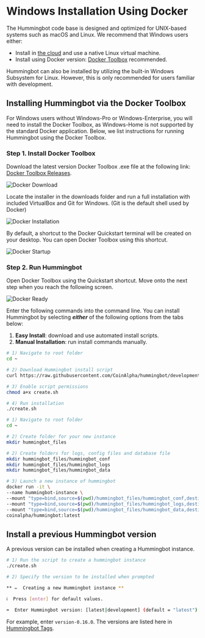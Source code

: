 # Windows Installation Using Docker

The Hummingbot code base is designed and optimized for UNIX-based systems such as macOS and Linux. We recommend that Windows users either:

* Install in [the cloud](/installation/cloud) and use a native Linux virtual machine.
* Install using Docker version: [Docker Toolbox](https://docs.docker.com/toolbox/toolbox_install_windows/) recommended.

Hummingbot can also be installed by utilizing the built-in Windows Subsystem for Linux. However, this is only recommended for users familiar with development.

## Installing Hummingbot via the Docker Toolbox

For Windows users without Windows-Pro or Windows-Enterprise, you will need to install the Docker Toolbox, as Windows-Home is not supported by the standard Docker application. Below, we list instructions for running Hummingbot using the Docker Toolbox.

### Step 1. Install Docker Toolbox

Download the latest version Docker Toolbox .exe file at the following link: [Docker Toolbox Releases](https://github.com/docker/toolbox/releases/).

![Docker Download](/assets/img/docker_toolbox_download.PNG)

Locate the installer in the downloads folder and run a full installation with included VirtualBox and Git for Windows. (Git is the default shell used by Docker)

![Docker Installation](/assets/img/docker_toolbox_install.PNG)

By default, a shortcut to the Docker Quickstart terminal will be created on your desktop. You can open Docker Toolbox using this shortcut.

![Docker Startup](/assets/img/docker_toolbox_startup.PNG)

### Step 2. Run Hummingbot

Open Docker Toolbox using the Quickstart shortcut. Move onto the next step when you reach the following screen.

![Docker Ready](/assets/img/docker_toolbox_cmdline.PNG)

Enter the following commands into the command line.  You can install Hummingbot by selecting ***either*** of the following options from the tabs below:

1. **Easy Install**: download and use automated install scripts.
2. **Manual Installation**: run install commands manually.

```bash tab="Option 1: Easy Install"
# 1) Navigate to root folder
cd ~

# 2) Download Hummingbot install script
curl https://raw.githubusercontent.com/CoinAlpha/hummingbot/development/installation/docker-commands/create.sh -o create.sh

# 3) Enable script permissions
chmod a+x create.sh

# 4) Run installation
./create.sh
```

```bash tab="Option 2: Manual Installation"
# 1) Navigate to root folder
cd ~

# 2) Create folder for your new instance
mkdir hummingbot_files

# 2) Create folders for logs, config files and database file
mkdir hummingbot_files/hummingbot_conf
mkdir hummingbot_files/hummingbot_logs
mkdir hummingbot_files/hummingbot_data

# 3) Launch a new instance of hummingbot
docker run -it \
--name hummingbot-instance \
--mount "type=bind,source=$(pwd)/hummingbot_files/hummingbot_conf,destination=/conf/" \
--mount "type=bind,source=$(pwd)/hummingbot_files/hummingbot_logs,destination=/logs/" \
--mount "type=bind,source=$(pwd)/hummingbot_files/hummingbot_data,destination=/data/" \
coinalpha/hummingbot:latest
```

## Install a previous Hummingbot version

A previous version can be installed when creating a Hummingbot instance.

```bash
# 1) Run the script to create a hummingbot instance
./create.sh 

# 2) Specify the version to be installed when prompted

** ✏️  Creating a new Hummingbot instance **

ℹ️  Press [enter] for default values.

➡️  Enter Hummingbot version: [latest|development] (default = "latest")

```

 For example, enter `version-0.16.0`. The versions are listed here in [Hummingbot Tags](https://hub.docker.com/r/coinalpha/hummingbot/tags).